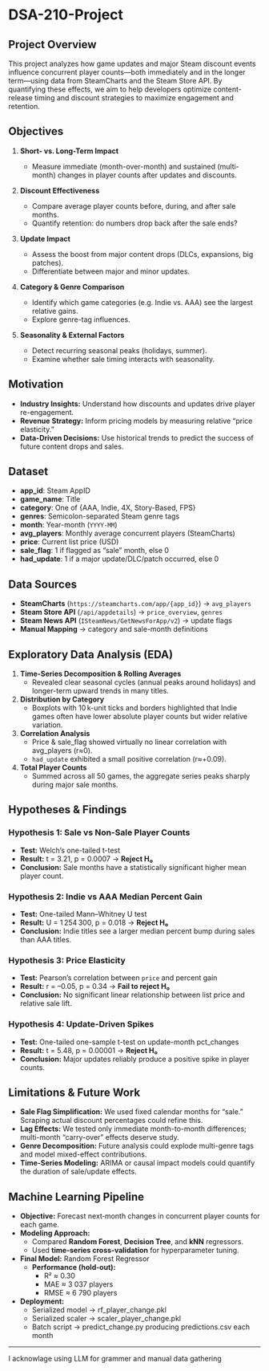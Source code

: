 # DSA-210-Project

## Project Overview

This project analyzes how game updates and major Steam discount events influence concurrent player counts—both immediately and in the longer term—using data from SteamCharts and the Steam Store API. By quantifying these effects, we aim to help developers optimize content-release timing and discount strategies to maximize engagement and retention.

## Objectives

1. **Short- vs. Long-Term Impact**

   - Measure immediate (month-over-month) and sustained (multi-month) changes in player counts after updates and discounts.

2. **Discount Effectiveness**

   - Compare average player counts before, during, and after sale months.
   - Quantify retention: do numbers drop back after the sale ends?

3. **Update Impact**

   - Assess the boost from major content drops (DLCs, expansions, big patches).
   - Differentiate between major and minor updates.

4. **Category & Genre Comparison**

   - Identify which game categories (e.g. Indie vs. AAA) see the largest relative gains.
   - Explore genre-tag influences.

5. **Seasonality & External Factors**

   - Detect recurring seasonal peaks (holidays, summer).
   - Examine whether sale timing interacts with seasonality.

## Motivation

- **Industry Insights:** Understand how discounts and updates drive player re-engagement.
- **Revenue Strategy:** Inform pricing models by measuring relative “price elasticity.”
- **Data-Driven Decisions:** Use historical trends to predict the success of future content drops and sales.

## Dataset

- **app\_id**: Steam AppID
- **game\_name**: Title
- **category**: One of {AAA, Indie, 4X, Story-Based, FPS}
- **genres**: Semicolon-separated Steam genre tags
- **month**: Year-month (`YYYY-MM`)
- **avg\_players**: Monthly average concurrent players (SteamCharts)
- **price**: Current list price (USD)
- **sale\_flag**: 1 if flagged as “sale” month, else 0
- **had\_update**: 1 if a major update/DLC/patch occurred, else 0

## Data Sources

- **SteamCharts** (`https://steamcharts.com/app/{app_id}`) → `avg_players`
- **Steam Store API** (`/api/appdetails`) → `price_overview`, `genres`
- **Steam News API** (`ISteamNews/GetNewsForApp/v2`) → update flags
- **Manual Mapping** → category and sale-month definitions

## Exploratory Data Analysis (EDA)

1. **Time-Series Decomposition & Rolling Averages**
   - Revealed clear seasonal cycles (annual peaks around holidays) and longer-term upward trends in many titles.
2. **Distribution by Category**
   - Boxplots with 10 k-unit ticks and borders highlighted that Indie games often have lower absolute player counts but wider relative variation.
3. **Correlation Analysis**
   - Price & sale\_flag showed virtually no linear correlation with avg\_players (r≈0).
   - `had_update` exhibited a small positive correlation (r≈+0.09).
4. **Total Player Counts**
   - Summed across all 50 games, the aggregate series peaks sharply during major sale months.

## Hypotheses & Findings

### Hypothesis 1: Sale vs Non-Sale Player Counts

- **Test:** Welch’s one-tailed t-test
- **Result:** t = 3.21, p = 0.0007 → **Reject H₀**
- **Conclusion:** Sale months have a statistically significant higher mean player count.

### Hypothesis 2: Indie vs AAA Median Percent Gain

- **Test:** One-tailed Mann–Whitney U test
- **Result:** U = 1 254 300, p = 0.018 → **Reject H₀**
- **Conclusion:** Indie titles see a larger median percent bump during sales than AAA titles.

### Hypothesis 3: Price Elasticity

- **Test:** Pearson’s correlation between `price` and percent gain
- **Result:** r = –0.05, p = 0.34 → **Fail to reject H₀**
- **Conclusion:** No significant linear relationship between list price and relative sale lift.

### Hypothesis 4: Update-Driven Spikes

- **Test:** One-tailed one-sample t-test on update-month pct\_changes
- **Result:** t = 5.48, p = 0.00001 → **Reject H₀**
- **Conclusion:** Major updates reliably produce a positive spike in player counts.

## Limitations & Future Work

- **Sale Flag Simplification:** We used fixed calendar months for “sale.” Scraping actual discount percentages could refine this.
- **Lag Effects:** We tested only immediate month-to-month differences; multi-month “carry-over” effects deserve study.
- **Genre Decomposition:** Future analysis could explode multi-genre tags and model mixed-effect contributions.
- **Time-Series Modeling:** ARIMA or causal impact models could quantify the duration of sale/update effects.
  
## Machine Learning Pipeline

- **Objective:** Forecast next‐month changes in concurrent player counts for each game.  
- **Modeling Approach:**  
  - Compared **Random Forest**, **Decision Tree**, and **kNN** regressors.  
  - Used **time‐series cross‐validation** for hyperparameter tuning.  
- **Final Model:** Random Forest Regressor  
  - **Performance (hold‐out):**  
    - R² ≈ 0.30  
    - MAE ≈ 3 037 players  
    - RMSE ≈ 6 790 players  
- **Deployment:**  
  - Serialized model → rf_player_change.pkl
  - Serialized scaler → scaler_player_change.pkl  
  - Batch script → predict_change.py producing predictions.csv each month  

---
I acknowlage using LLM for grammer and manual data gathering
